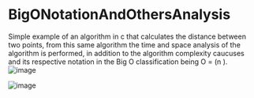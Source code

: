 # BigONotationAndOthersAnalysis
Simple example of an algorithm in c that calculates the distance between two points, from this same algorithm the time and space analysis of the algorithm is performed, in addition to the algorithm complexity caucuses and its respective notation in the Big O classification being O = (n ).
![image](https://user-images.githubusercontent.com/57879409/134098658-4a175023-3d55-41ce-a8c6-c097f5e1509c.png)


![image](https://user-images.githubusercontent.com/57879409/134098743-96a415b5-24ab-445e-ad18-f06260efc916.png)


